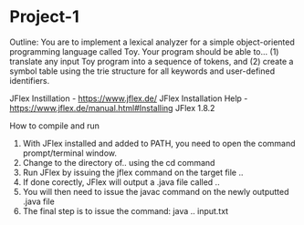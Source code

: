 # Project-1

Outline: You are to implement a lexical analyzer for a simple object-oriented programming language called Toy. 
Your program should be able to...
(1) translate any input Toy program into a sequence of tokens, and 
(2) create a symbol table using the trie structure for all keywords and user-defined identifiers.


JFlex Instillation - https://www.jflex.de/
JFlex Installation Help - https://www.jflex.de/manual.html#Installing
JFlex 1.8.2 

How to compile and run
1. With JFlex installed and added to PATH, you need to open the command prompt/terminal window.
2. Change to the directory of.. using the cd command
3. Run JFlex by issuing the jflex command on the target file ..
4. If done corectly, JFlex will output a .java file called .. 
5. You will then need to issue the javac command on the newly outputted .java file
6. The final step is to issue the command: java .. input.txt
